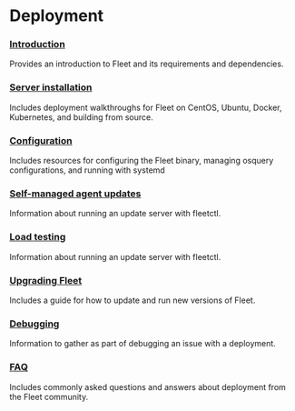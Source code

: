 # Deployment

### [Introduction](./Introduction.md) 
Provides an introduction to Fleet and its requirements and dependencies.

### [Server installation](./Server-Installation.md) 
Includes deployment walkthroughs for Fleet on CentOS, Ubuntu, Docker, Kubernetes, and building from source.

### [Configuration](./Configuration.md) 
Includes resources for configuring the Fleet binary, managing osquery configurations, and running with systemd

### [Self-managed agent updates](./fleetctl-agent-updates.md)
Information about running an update server with fleetctl.

### [Load testing](./Load-testing.md)
Information about running an update server with fleetctl.

### [Upgrading Fleet](./Upgrading-Fleet.md) 
Includes a guide for how to update and run new versions of Fleet.

### [Debugging](./Debugging.md)
Information to gather as part of debugging an issue with a deployment.

### [FAQ](./FAQ.md) 
Includes commonly asked questions and answers about deployment from the Fleet community.
